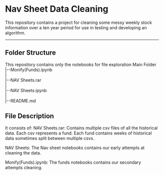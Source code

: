 # Nav Sheet Data Cleaning
This repository contains a project for cleaning some messy weekly stock information over a ten year period for use in testing and developing an algorithm.

---

## Folder Structure
This repository contains only the notebooks for file exploration
Main Folder
   |--Monify(Funds).ipynb <br>
   | <br>
   |--NAV Sheets.rar <br>
   | <br>
   |--NAV Sheets.ipynb <br>
   | <br>
   |--README.md <br>

## File Description
It consists of:
NAV Sheets.rar: Contains multiple csv files of all the historical data. Each csv represents a fund. Each fund contains weeks of historical data sometimes split between multiple csvs.

NAV Sheets: The Nav sheet notebooks contains our early attempts at cleaning the data.

Monify(Funds).ipynb: The funds notebooks contains our secondary attempts cleaning.
